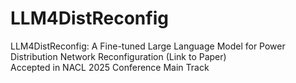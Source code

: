 # LLM4DistReconfig
LLM4DistReconfig: A Fine-tuned Large Language Model for Power Distribution Network Reconfiguration (Link to Paper)  
Accepted in NACL 2025 Conference Main Track
